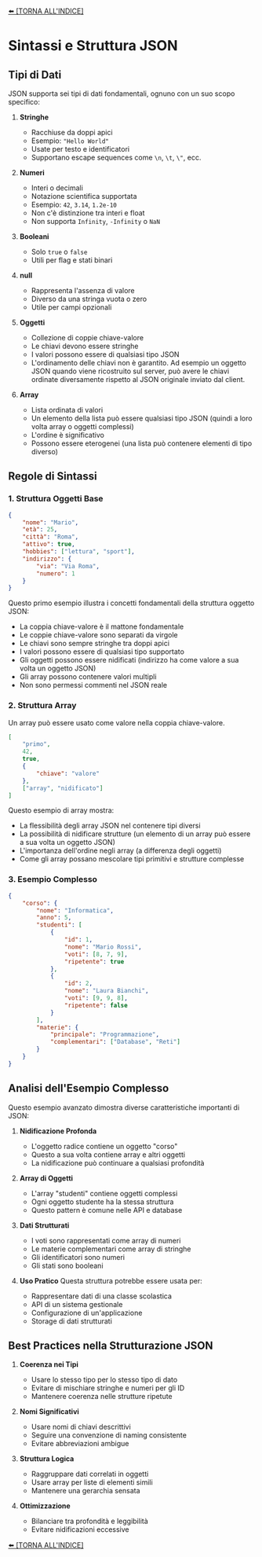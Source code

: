 [⬅️ [TORNA ALL'INDICE] ](../README.md)

# Sintassi e Struttura JSON

## Tipi di Dati
JSON supporta sei tipi di dati fondamentali, ognuno con un suo scopo specifico:

1. **Stringhe**
   - Racchiuse da doppi apici
   - Esempio: `"Hello World"`
   - Usate per testo e identificatori
   - Supportano escape sequences come `\n`, `\t`, `\"`, ecc.

2. **Numeri**
   - Interi o decimali
   - Notazione scientifica supportata
   - Esempio: `42`, `3.14`, `1.2e-10`
   - Non c'è distinzione tra interi e float
   - Non supporta `Infinity`, `-Infinity` o `NaN`

3. **Booleani**
   - Solo `true` o `false`
   - Utili per flag e stati binari

4. **null**
   - Rappresenta l'assenza di valore
   - Diverso da una stringa vuota o zero
   - Utile per campi opzionali

5. **Oggetti**
   - Collezione di coppie chiave-valore
   - Le chiavi devono essere stringhe
   - I valori possono essere di qualsiasi tipo JSON
   - L'ordinamento delle chiavi non è garantito. Ad esempio un oggetto JSON quando viene ricostruito sul server, può avere le chiavi ordinate diversamente rispetto al JSON originale inviato dal client.
   
6. **Array**
   - Lista ordinata di valori
   - Un elemento della lista può essere qualsiasi tipo JSON (quindi a loro volta array o oggetti complessi)
   - L'ordine è significativo
   - Possono essere eterogenei (una lista può contenere elementi di tipo diverso)

## Regole di Sintassi

### 1. Struttura Oggetti Base
```json
{
    "nome": "Mario",
    "età": 25,
    "città": "Roma",
    "attivo": true,
    "hobbies": ["lettura", "sport"],
    "indirizzo": {
        "via": "Via Roma",
        "numero": 1
    }
}
```

Questo primo esempio illustra i concetti fondamentali della struttura oggetto JSON:
- La coppia chiave-valore è il mattone fondamentale
- Le coppie chiave-valore sono separati da virgole
- Le chiavi sono sempre stringhe tra doppi apici
- I valori possono essere di qualsiasi tipo supportato
- Gli oggetti possono essere nidificati (indirizzo ha come valore a sua volta un oggetto JSON)
- Gli array possono contenere valori multipli
- Non sono permessi commenti nel JSON reale

### 2. Struttura Array
Un array può essere usato come valore nella coppia chiave-valore.
```json
[
    "primo",
    42,
    true,
    {
        "chiave": "valore"
    },
    ["array", "nidificato"]
]
```

Questo esempio di array mostra:
- La flessibilità degli array JSON nel contenere tipi diversi
- La possibilità di nidificare strutture (un elemento di un array può essere a sua volta un oggetto JSON)
- L'importanza dell'ordine negli array (a differenza degli oggetti)
- Come gli array possano mescolare tipi primitivi e strutture complesse

### 3. Esempio Complesso
```json
{
    "corso": {
        "nome": "Informatica",
        "anno": 5,
        "studenti": [
            {
                "id": 1,
                "nome": "Mario Rossi",
                "voti": [8, 7, 9],
                "ripetente": true
            },
            {
                "id": 2,
                "nome": "Laura Bianchi",
                "voti": [9, 9, 8],
                "ripetente": false
            }
        ],
        "materie": {
            "principale": "Programmazione",
            "complementari": ["Database", "Reti"]
        }
    }
}
```

## Analisi dell'Esempio Complesso

Questo esempio avanzato dimostra diverse caratteristiche importanti di JSON:

1. **Nidificazione Profonda**
   - L'oggetto radice contiene un oggetto "corso"
   - Questo a sua volta contiene array e altri oggetti
   - La nidificazione può continuare a qualsiasi profondità

2. **Array di Oggetti**
   - L'array "studenti" contiene oggetti complessi
   - Ogni oggetto studente ha la stessa struttura
   - Questo pattern è comune nelle API e database

3. **Dati Strutturati**
   - I voti sono rappresentati come array di numeri
   - Le materie complementari come array di stringhe
   - Gli identificatori sono numeri
   - Gli stati sono booleani

4. **Uso Pratico**
   Questa struttura potrebbe essere usata per:
   - Rappresentare dati di una classe scolastica
   - API di un sistema gestionale
   - Configurazione di un'applicazione
   - Storage di dati strutturati

## Best Practices nella Strutturazione JSON

1. **Coerenza nei Tipi**
   - Usare lo stesso tipo per lo stesso tipo di dato
   - Evitare di mischiare stringhe e numeri per gli ID
   - Mantenere coerenza nelle strutture ripetute

2. **Nomi Significativi**
   - Usare nomi di chiavi descrittivi
   - Seguire una convenzione di naming consistente
   - Evitare abbreviazioni ambigue

3. **Struttura Logica**
   - Raggruppare dati correlati in oggetti
   - Usare array per liste di elementi simili
   - Mantenere una gerarchia sensata

4. **Ottimizzazione**
   - Bilanciare tra profondità e leggibilità
   - Evitare nidificazioni eccessive

[⬅️ [TORNA ALL'INDICE] ](../README.md)
